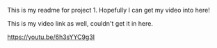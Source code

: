 This is my readme for project 1. Hopefully I can
get my video into here!

This is my video link as well, couldn't get it
in here.

https://youtu.be/6h3sYYC9g3I
